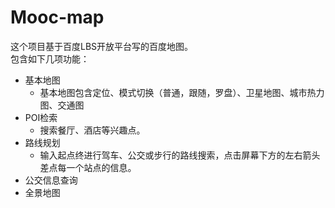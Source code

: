 # Mooc-map
  这个项目基于百度LBS开放平台写的百度地图。<br>
  包含如下几项功能：
* 基本地图
  * 基本地图包含定位、模式切换（普通，跟随，罗盘）、卫星地图、城市热力图、交通图
* POI检索
  * 搜索餐厅、酒店等兴趣点。
* 路线规划
  * 输入起点终进行驾车、公交或步行的路线搜索，点击屏幕下方的左右箭头差点每一个站点的信息。
* 公交信息查询
* 全景地图
